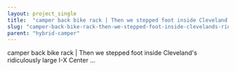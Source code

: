 ```yaml
---
layout: project_single
title:  "camper back bike rack | Then we stepped foot inside Cleveland's ridiculously large I-X Center ..."
slug: "camper-back-bike-rack-then-we-stepped-foot-inside-clevelands-ridiculously-large-i-x-center"
parent: "hybrid-camper"
---
```

camper back bike rack | Then we stepped foot inside Cleveland's ridiculously large I-X Center ...